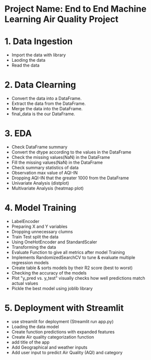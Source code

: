 # Project Name: End to End Machine Learning Air Quality Project

# 1. Data Ingestion 
* Import the data with library 
* Laoding the data 
* Read the data

# 2. Data Clearning 
* Convert the data into a DataFrame.
* Extract the data from the DataFrame.
* Merge the data into the DataFrame.
* final_data is the our DataFrame.
 
# 3. EDA
* Check DataFrame summary
* Convert the dtype according to the values in the DataFrame
* Check the missing values(NaN) in the DataFrame
* Fill the missing values(NaN) in the DataFrame
* Check summary statistics of data
* Observation max value of AQI-IN
* Dropping AQI-IN that the greater 1000 from the DataFrame
* Univariate Analysis (distplot)
* Multivariate Analysis (heatmap plot)

# 4. Model Training
* LabelEncoder
* Preparing X and Y variables
* Dropping unnecessary clumns
* Train Test split the data
* Using OneHotEncoder and StandardScaler 
* Transforming the data
* Evaluate Function to give all metrics after model Training
* Implements RandomizedSearchCV to tune & evaluate multiple regression models
* Create table & sorts models by their R2 score (best to worst)
* Checking the accuracy of the models
* Plot "y_pred vs. y_test" visually checks how well predictions match actual values
* Pickle the best model using joblib library

# 5. Deployment with Streamlit 
* use streamlit for deployment (Streamlit run app.py)
* Loading the data model 
* Create function predictions with expanded features
* Create Air quality categorization function
* add title of the app
* Add Geographical and weather inputs
* Add user input to predict Air Quality (AQI) and category
